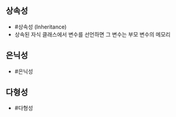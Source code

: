 ## 상속성
- #상속성 (Inheritance)
- 상속된 자식 클래스에서 변수를 선언하면 그 변수는 부모 변수의 메모리
















## 은닉성
- #은닉성



## 다형성
- #다형성